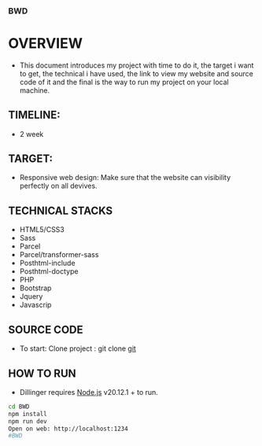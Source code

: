 ### BWD

# OVERVIEW

 - This document introduces my project with time to do it, the target i want to get, the technical i have used, the link to view my website and source code of it and the final is the way to run my project on your local machine.

## TIMELINE:

-  2 week

## TARGET:

- Responsive web design: Make sure that the website can visibility perfectly on all devives.

## TECHNICAL STACKS

- HTML5/CSS3
- Sass
- Parcel
- Parcel/transformer-sass
- Posthtml-include
- Posthtml-doctype
- PHP
- Bootstrap
- Jquery
- Javascrip


## SOURCE CODE

- To start: Clone project : git clone [git](https://github.com/TieByn26/BWD.git)

## HOW TO RUN

- Dillinger requires [Node.js](https://nodejs.org/) v20.12.1 + to run.


```sh
cd BWD
npm install
npm run dev
Open on web: http://localhost:1234
#BWD